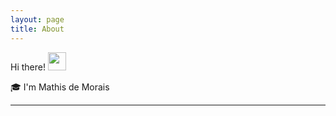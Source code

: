 ```yaml
---
layout: page
title: About
---
```


Hi there! <img src="https://media.giphy.com/media/hvRJCLFzcasrR4ia7z/giphy.gif" width="29px" height="29px">


🎓 I'm Mathis de Morais


---

